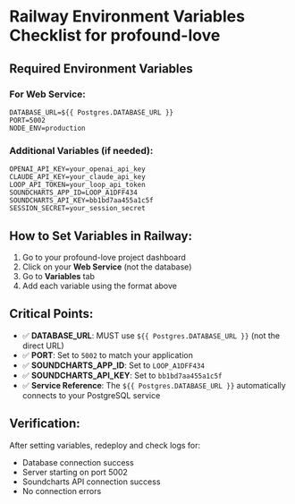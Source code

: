 # Railway Environment Variables Checklist for profound-love

## Required Environment Variables

### For Web Service:
```
DATABASE_URL=${{ Postgres.DATABASE_URL }}
PORT=5002
NODE_ENV=production
```

### Additional Variables (if needed):
```
OPENAI_API_KEY=your_openai_api_key
CLAUDE_API_KEY=your_claude_api_key
LOOP_API_TOKEN=your_loop_api_token
SOUNDCHARTS_APP_ID=LOOP_A1DFF434
SOUNDCHARTS_API_KEY=bb1bd7aa455a1c5f
SESSION_SECRET=your_session_secret
```

## How to Set Variables in Railway:

1. Go to your profound-love project dashboard
2. Click on your **Web Service** (not the database)
3. Go to **Variables** tab
4. Add each variable using the format above

## Critical Points:

- ✅ **DATABASE_URL**: MUST use `${{ Postgres.DATABASE_URL }}` (not the direct URL)
- ✅ **PORT**: Set to `5002` to match your application
- ✅ **SOUNDCHARTS_APP_ID**: Set to `LOOP_A1DFF434`
- ✅ **SOUNDCHARTS_API_KEY**: Set to `bb1bd7aa455a1c5f`
- ✅ **Service Reference**: The `${{ Postgres.DATABASE_URL }}` automatically connects to your PostgreSQL service

## Verification:

After setting variables, redeploy and check logs for:
- Database connection success
- Server starting on port 5002
- Soundcharts API connection success
- No connection errors 